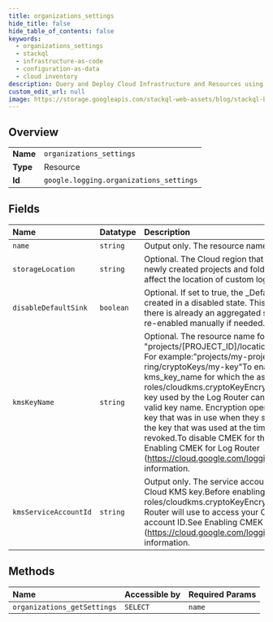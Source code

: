 ```yaml
---
title: organizations_settings
hide_title: false
hide_table_of_contents: false
keywords:
  - organizations_settings
  - stackql
  - infrastructure-as-code
  - configuration-as-data
  - cloud inventory
description: Query and Deploy Cloud Infrastructure and Resources using SQL
custom_edit_url: null
image: https://storage.googleapis.com/stackql-web-assets/blog/stackql-blog-post-featured-image.png
---
```

  
    

## Overview
<table><tbody>
<tr><td><b>Name</b></td><td><code>organizations_settings</code></td></tr>
<tr><td><b>Type</b></td><td>Resource</td></tr>
<tr><td><b>Id</b></td><td><code>google.logging.organizations_settings</code></td></tr>
</tbody></table>

## Fields
| Name | Datatype | Description |
|:-----|:---------|:------------|
| `name` | `string` | Output only. The resource name of the settings. |
| `storageLocation` | `string` | Optional. The Cloud region that will be used for _Default and _Required log buckets for newly created projects and folders. For example europe-west1. This setting does not affect the location of custom log buckets. |
| `disableDefaultSink` | `boolean` | Optional. If set to true, the _Default sink in newly created projects and folders will created in a disabled state. This can be used to automatically disable log ingestion if there is already an aggregated sink configured in the hierarchy. The _Default sink can be re-enabled manually if needed. |
| `kmsKeyName` | `string` | Optional. The resource name for the configured Cloud KMS key.KMS key name format: "projects/[PROJECT_ID]/locations/[LOCATION]/keyRings/[KEYRING]/cryptoKeys/[KEY]" For example:"projects/my-project/locations/us-central1/keyRings/my-ring/cryptoKeys/my-key"To enable CMEK for the Log Router, set this field to a valid kms_key_name for which the associated service account has the required roles/cloudkms.cryptoKeyEncrypterDecrypter role assigned for the key.The Cloud KMS key used by the Log Router can be updated by changing the kms_key_name to a new valid key name. Encryption operations that are in progress will be completed with the key that was in use when they started. Decryption operations will be completed using the key that was used at the time of encryption unless access to that key has been revoked.To disable CMEK for the Log Router, set this field to an empty string.See Enabling CMEK for Log Router (https://cloud.google.com/logging/docs/routing/managed-encryption) for more information. |
| `kmsServiceAccountId` | `string` | Output only. The service account that will be used by the Log Router to access your Cloud KMS key.Before enabling CMEK for Log Router, you must first assign the role roles/cloudkms.cryptoKeyEncrypterDecrypter to the service account that the Log Router will use to access your Cloud KMS key. Use GetSettings to obtain the service account ID.See Enabling CMEK for Log Router (https://cloud.google.com/logging/docs/routing/managed-encryption) for more information. |
## Methods
| Name | Accessible by | Required Params |
|:-----|:--------------|:----------------|
| `organizations_getSettings` | `SELECT` | `name` |
